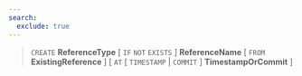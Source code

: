 ```yaml
---
search:
  exclude: true
---
```

<!--start-->

> `CREATE` **ReferenceType**
  \[ `IF` `NOT` `EXISTS` \]
  **ReferenceName**
  \[ `FROM` **ExistingReference** \]
  \[ `AT`
      \[
              `TIMESTAMP` | `COMMIT`
          \]
      **TimestampOrCommit** \]
  
